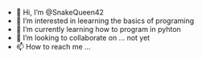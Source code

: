 - 👋 Hi, I’m @SnakeQueen42
- 👀 I’m interested in leearning the basics of programing
- 🌱 I’m currently learning how to program in pyhton
- 💞️ I’m looking to collaborate on ... not yet
- 📫 How to reach me ...

<!---
SnakeQueen42/SnakeQueen42 is a ✨ special ✨ repository because its `README.md` (this file) appears on your GitHub profile.
You can click the Preview link to take a look at your changes.
--->
